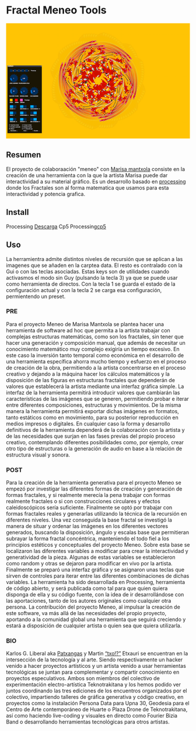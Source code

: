 # Fractal Meneo Tools

![png](capture.png)

## Resumen

El proyecto de colaboraación "meneo" con [Marisa mantxola](http://www.marisamantxola.com/)
consiste en la creación de una herramienta con la que la artista Marisa puede dar interactividad
a su material gráfico. Es un desarrollo basado en [processing](https://processing.org) donde los
Fractales son al forma matematica que usamos para esta interactividad y potencia grafica.

## Install

Processing [Descarga](https://processing.org/download/)
Cp5 Processing[cp5](http://www.sojamo.de/libraries/controlP5/)

## Uso

La herramientra admite distintos niveles de recursión que se aplican a las imagenes que se añaden
en la carptea data. El resto es contralado con la Gui o con las teclas asociadas. Estas keys son de
utilidades cuando activasmos el modo sin Guy (pulsando la tecla 3) ya que se puede usar como herramienta
de directos. Con la tecla 1 se guarda el estado de la configuración actual y con la tecla 2 se carga
esa configuración, permientendo un preset.

### PRE

Para el proyecto Meneo de Marisa Mantxola se plantea hacer una herramienta de software ad
hoc que permita a la artista trabajar con complejas estructuras matemáticas, como son los
fractales, sin tener que hacer una generación y composición manual, que además de necesitar
un conocimiento matemático muy complejo exigiría un tiempo excesivo.
En este caso la inversión tanto temporal como económica en el desarrollo de una herramienta
específica ahorra mucho tiempo y esfuerzo en el proceso de creación de la obra, permitiendo a
la artista concentrarse en el proceso creativo y dejando a la máquina hacer los cálculos
matemáticos y la disposición de las figuras en estructuras fractales que dependerán de valores
que establecerá la artista mediante una interfaz gráfica simple.
La interfaz de la herramienta permitirá introducir valores que cambiarán las características de
las imágenes que se generen, permitiendo probar e iterar entre diferentes composiciones,
estructuras y movimientos. De la misma manera la herramienta permitirá exportar dichas
imágenes en formatos, tanto estáticos como en movimiento, para su posterior reproducción en
medios impresos o digitales.
En cualquier caso la forma y desarrollo definitivos de la herramienta dependerá de la
colaboración con la artista y de las necesidades que surjan en las fases previas del propio
proceso creativo, contemplando diferentes posibilidades como, por ejemplo, crear otro tipo de
estructuras o la generación de audio en base a la relación de estructura visual y sonora.

### POST

Para la creación de la herramienta generativa para el proyecto Meneo se empezó por investigar
las diferentes formas de creación y generación de formas fractales, y si realmente merecía la
pena trabajar con formas realmente fractales o si con construcciones circulares y efectos
caleidoscópicos sería suficiente. Finalmente se optó por trabajar con formas fractales reales y
generarlas utilizando la técnica de la recursión en diferentes niveles.
Una vez conseguida la base fractal se investigó la manera de situar y ordenar las imágenes en
los diferentes vectores generados, buscando la disposición, ángulo y escalas base que
permitieran subrayar la forma fractal concéntrica, manteniendo el todo fiel a los principios
estéticos y conceptuales del proyecto Meneo.
Sobre esta base se localizaron las diferentes variables a modificar para crear la interactividad y
generatividad de la pieza. Algunas de estas variables se establecieron como random y otras se
dejaron para modificar en vivo por la artista.
Finalmente se preparó una interfaz gráfica y se asignaron unas teclas que sirven de controles
para iterar entre las diferentes combinaciones de dichas variables.
La herramienta ha sido desarrollada en Processing, herramienta de código abierto, y será
publicada como tal para que quien quiera disponga de ella y su código fuente, con la idea de ir
desarrollándose con las aportaciones, tanto de los autores originales como cualquier otra
persona. La contribución del proyecto Meneo, al impulsar la creación de este software, va más
allá de las necesidades del propio proyecto, aportando a la comunidad global una herramienta
que seguirá creciendo y estará a disposición de cualquier artista o quien sea que quiera
utilizarla.

### BIO

Karlos G. Liberal aka [Patxangas](https://twitter.com/patxangas) y Martin [“txo!?”](https://twitter.com/txo_elurmaluta) Etxauri se encuentran en la intersección de la
tecnología y al arte. Siendo respectivamente un hacker venido a hacer proyectos artísticos y un
artista venido a usar herramientas tecnológicas se juntan para complementar y compartir
conocimiento en proyectos especulativos. Ambos son miembros del colectivo de
experimentación electro-artística Teknotrakitana y los hemos podido ver juntos coordinando las
tres ediciones de los encuentros organizados por el colectivo, impartiendo talleres de gráfica
generativa y código creativo, en proyectos como la instalación Persona Data para Upna 30,
Geodesia para el Centro de Arte contemporáneo de Huarte o Plaza Drone de Teknotrakitana,
así como haciendo live-coding y visuales en directo como Fourier Bizia Band o desarrollando
herramientas tecnológicas para otros artistas.
